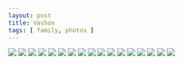 ```yaml
---
layout: post
title: Vashon
tags: [ family, photos ]
---
```

<script src="https://ajax.googleapis.com/ajax/libs/jquery/1.11.1/jquery.min.js" ></script>
<link href="https://cdnjs.cloudflare.com/ajax/libs/fotorama/4.6.4/fotorama.min.css" rel="stylesheet">
<script src="https://cdnjs.cloudflare.com/ajax/libs/fotorama/4.6.4/fotorama.min.js" ></script>

<div class="fotorama"  data-allowfullscreen="true" data-width="100%"  data-ratio="800/600">
    <!--https://photos.app.goo.gl/9acuyrrY1arZgL929-->
    <img src="https://images.northbriton.net/AP1GczO6YF1JIhwyr2zdJeEJG_dhvnz-qIYNxZYkTJGH5WR7KRhacgtuKrZ376SE2PjFhcjVEBfv6AKxaglKdnkLoqx04xna7LiIPhXyiT_3qwMEvKdbz2CR">
    <img src="https://images.northbriton.net/AP1GczMhqroqhWX4wGyI3vdw3-x7ujv5Noo1YcYEQdzfiEbQV-77R-eADO28eggp_eLoLJwWtttOAY0Iojh-4y1XX3Id3j4ZG0KlAIMupATd3YRLycHOjiBn">
    <img src="https://images.northbriton.net/AP1GczOCLfhcMHbIlZkvdR92LBXmV8VXoyqnD2dDnM2W-_frY3wyNu82727ofMdMwLOo_8PJ8e2QVbAQDkRbKu1AXFj2nXJmD2eK57NaEz0Gm4Uw4zbhVM8B">
    <img src="https://images.northbriton.net/AP1GczM0v9e61eZivTxcui58WEB-1sxzTUFMw5SRSaSM2sMPQdFbHOtZ9IGJlYdSWnm7aXcTPcnUumq0ksBm_zv4osj4EL-InuWjbnSz2J0n7wjMg58dHIrN">
    <img src="https://images.northbriton.net/AP1GczNW7peEx8uLPTqkpSZ7Qdx0u4Mp3_V--ngzfNW3pktfPI6td54gouyCVG42Lo2wax8qr3YnFbUic1xMO9TDX-My1qL_utPrQ-Es_c7EpPH3rdFNFfCz">
    <img src="https://images.northbriton.net/AP1GczNkdsSWZ_yfE6KpGROGQh6QWQfasJXJBkYoD0U40uXgHDrw7jfUEvEHTwAuq8yIgdzic884124K9TffdAY-49P-2pFPwF5hh46O6UTLAUkG-FaT6FXQ">
    <img src="https://images.northbriton.net/AP1GczN3f4-Fle6uzkLYsoy8GWJYTSnzoUc35m9g6teNM4b0Yts0Bfsm_xU_U_0sD7AcWMM1NCRAe9hsW_EDUGtb6urfmdQ8bb7-ao3Da5-yhROtzqXQKIMS">
    <img src="https://images.northbriton.net/AP1GczNsP4-QNNnfQ25fq2CtF3rPMj9RlnG7s_teuorwNbpVhIDzD48wwA89q0GtvZ55TI80EBSy7-bUlbEr7cmCFVgvZFm2v_F6ucSmfJJ1mU6Z0m785VU9">
    <img src="https://images.northbriton.net/AP1GczNw4u0rnWoXaLT_mYUojR7v0rJ5qec26FlQ9d3O-Rr1AU_aVXXBbuwI64XX58gjOF818mnO8WvzzBnLX5svFOK80QdwdNsnBu6MV5a_n_8853ZJkmzd">
    <img src="https://images.northbriton.net/AP1GczOyyJvlwgS8y85uZg2PYSzwIJIucd2F8rVr3rvtj4HhIkE5q1X7prtyO4kKB7AlcMbE4AE8hAtd7zQkIpdn6UKY1KetLEMmuWTpMKdHdLBR74_H-6u-">
    <img src="https://images.northbriton.net/AP1GczM6l9_-DQtxQfgwKyMv5LuEmr3XjBKOlGf2k20wGEeqV19mqfueLnyDMTK46AsziDiSVUTLNnHQXXpPFM_6KOA3I3ojBi1qKlG_CwExnu1Y70cBliv_">
    <img src="https://images.northbriton.net/AP1GczMvPV3DVLrKGXXGyNqcZCIAG_fDlgLff2sEhmZGM1bPb4C5EIKOzxwDvGWPb-evk6UD_sZR-U1QGsft7ZOkVxWePKS0XKm3UvsT-590A7cdIsx9KV5q">
    <img src="https://images.northbriton.net/AP1GczOui3rIkGoRf80rBWAjPgZcPLRLcAK1W9nFMka2YY4Cbj7xARGi0ew2SdIKDA7Dc5cVfQF4RW8_IZnvh00_mRRCd80sziEJnmPAA0Bbo0mkPAu0h_05">
    <img src="https://images.northbriton.net/AP1GczP7FHet8wd7Hn4Wz8veEjga-PaOMvdT5B-Csl6q7Goevp9dCMH1XredT0BvKyTQ1eqGl_EgETn37wbgcGHGfHJfYt6yWSjZC4WCzB8rINWHlRAFDh4X">
    <img src="https://images.northbriton.net/AP1GczO2iH7lleRQ8oozuyEttzCtZtx0VHWPcAotX5ERjFMmxymMcPRNAEAvAWk5NFh7ltWkLMAIEc2XreLJipLtajeoVrRHIFo2LnrgYtwxOKp9zhb_G4Ty">
    <img src="https://images.northbriton.net/AP1GczPcFfHcnEhx5P3BAC6vy_PIvJhUer52OcCHR8zOKVjsiX7uYDfH8FrKjmVBxr9WoxZthV82IHE7eRiHitwqkVtrh3tY37s35DIKjndy1udXiWGW-Xq0">
    <img src="https://images.northbriton.net/AP1GczP9SaaE_W2HjESBdhByutsG9ZnAGov5QMpmgzk4QJT_J7WzrdNuc-PMbCB4Ff2SSfqnPzgqdLVdXSDdYpKVipu0I-6n9uX4jCRvepwBJoW9WPHI2IxZ">
</div>
